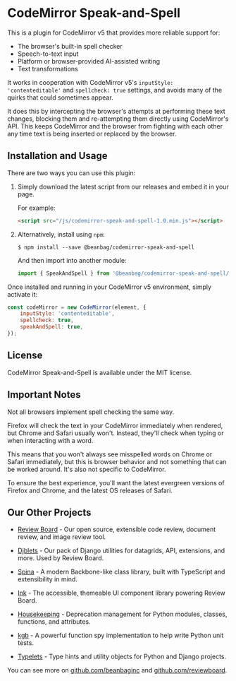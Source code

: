 # CodeMirror Speak-and-Spell

This is a plugin for CodeMirror v5 that provides more reliable support for:

* The browser's built-in spell checker
* Speech-to-text input
* Platform or browser-provided AI-assisted writing
* Text transformations

It works in cooperation with CodeMirror v5's ``inputStyle: 'contenteditable'``
and ``spellcheck: true`` settings, and avoids many of the quirks that could
sometimes appear.

It does this by intercepting the browser's attempts at performing these
text changes, blocking them and re-attempting them directly using CodeMirror's
API. This keeps CodeMirror and the browser from fighting with each other
any time text is being inserted or replaced by the browser.


## Installation and Usage

There are two ways you can use this plugin:

1. Simply download the latest script from our releases and embed it in your
   page.

   For example:

   ```html
   <script src="/js/codemirror-speak-and-spell-1.0.min.js"></script>
   ```

2. Alternatively, install using `npm`:

   ```shell
   $ npm install --save @beanbag/codemirror-speak-and-spell
   ```

   And then import into another module:

   ```javascript
   import { SpeakAndSpell } from '@beanbag/codemirror-speak-and-spell/cm5';
   ```

Once installed and running in your CodeMirror v5 environment, simply activate
it:

```javascript
const codeMirror = new CodeMirror(element, {
    inputStyle: 'contenteditable',
    spellcheck: true,
    speakAndSpell: true,
});
```


## License

CodeMirror Speak-and-Spell is available under the MIT license.


## Important Notes

Not all browsers implement spell checking the same way.

Firefox will check the text in your CodeMirror immediately when rendered,
but Chrome and Safari usually won't. Instead, they'll check when typing
or when interacting with a word.

This means that you won't always see misspelled words on Chrome or Safari
immediately, but this is browser behavior and not something that can be
worked around. It's also not specific to CodeMirror.

To ensure the best experience, you'll want the latest evergreen versions of
Firefox and Chrome, and the latest OS releases of Safari.


## Our Other Projects

* [Review Board](https://www.reviewboard.org) -
  Our open source, extensible code review, document review, and image review
  tool.

* [Djblets](https://github.com/djblets/djblets/) -
  Our pack of Django utilities for datagrids, API, extensions, and more. Used
  by Review Board.

* [Spina](https://github.com/beanbaginc/spina) -
  A modern Backbone-like class library, built with TypeScript and extensibility
  in mind.

* [Ink](https://github.com/beanbaginc/ink) -
  The accessible, themeable UI component library powering Review Board.

* [Housekeeping](https://github.com/beanbaginc/housekeeping) -
  Deprecation management for Python modules, classes, functions, and
  attributes.

* [kgb](https://github.com/beanbaginc/kgb) -
  A powerful function spy implementation to help write Python unit tests.

* [Typelets](https://github.com/beanbaginc/python-typelets) -
  Type hints and utility objects for Python and Django projects.

You can see more on [github.com/beanbaginc](https://github.com/beanbaginc) and
[github.com/reviewboard](https://github.com/reviewboard).
